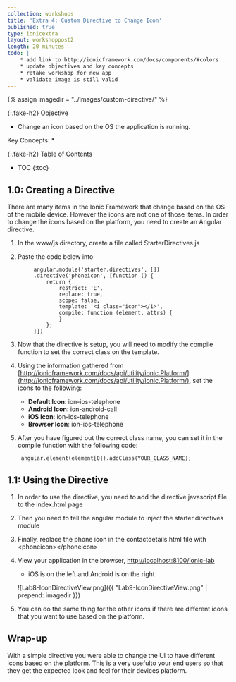```yaml
---
collection: workshops
title: 'Extra 4: Custom Directive to Change Icon'
published: true
type: ionicextra
layout: workshoppost2
length: 20 minutes
todo: |
    * add link to http://ionicframework.com/docs/components/#colors
    * update objectives and key concepts
    * retake workshop for new app
    * validate image is still valid
---
```

{% assign imagedir = "../images/custom-directive/" %}

{:.fake-h2}
Objective

* Change an icon based on the OS the application is running.

Key Concepts:
    *

{:.fake-h2}
Table of Contents

* TOC
{:toc}

## 1.0: Creating a Directive

There are many items in the Ionic Framework that change based on the OS of the mobile device.  However the icons are not one of those items.  In order to change the icons based on the platform, you need to create an Angular directive.

1. In the www/js directory, create a file called StarterDirectives.js
1. Paste the code below into 

            angular.module('starter.directives', [])
            .directive('phoneicon', [function () {
                return {
                    restrict: 'E',
                    replace: true,
                    scope: false,
                    template: '<i class="icon"></i>',
                    compile: function (element, attrs) {                    
                    }
                };
            }])
        
1. Now that the directive is setup, you will need to modify the compile function to set the correct class on the template.
1. Using the information gathered from [http://ionicframework.com/docs/api/utility/ionic.Platform/](http://ionicframework.com/docs/api/utility/ionic.Platform/), set the icons to the following: 
    * **Default Icon**: ion-ios-telephone
    * **Android Icon**: ion-android-call
    * **iOS Icon**: ion-ios-telephone
    * **Browser Icon**: ion-ios-telephone

1. After you have figured out the correct class name, you can set it in the compile function with the following code:

        angular.element(element[0]).addClass(YOUR_CLASS_NAME);
        
## 1.1: Using the Directive


1. In order to use the directive, you need to add the directive javascript file to the index.html page
1. Then you need to tell the angular module to inject the starter.directives module
1. Finally, replace the phone icon in the contactdetails.html file with &lt;phoneicon&gt;&lt;/phoneicon&gt;
1. View your application in the browser, [http://localhost:8100/ionic-lab](http://localhost:8100/ionic-lab)
    * iOS is on the left and Android is on the right
    
    ![Lab8-IconDirectiveView.png]({{ "Lab9-IconDirectiveView.png" | prepend: imagedir }})
    
1. You can do the same thing for the other icons if there are different icons that you want to use based on the platform.

## Wrap-up

With a simple directive you were able to change the UI to have different icons based on the platform.  This is a very usefulto your end users so that they get the expected look and feel for their devices platform.